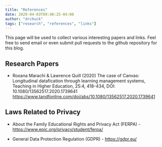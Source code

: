 ```yaml
---
title: "References"
date: 2020-04-03T09:40:25-04:00
author: "drchuck"
tags: ["research", "references", "links"]
---
```


This page will be used to collect various interesting papers and links.  Feel free
to send email or even submit pull requests to the github repository for this blog.

Research Papers
---------------

*  Roxana Marachi & Lawrence Quill (2020) The case of Canvas: Longitudinal
datafication through learning management systems, Teaching in Higher Education, 25:4, 418-434,
DOI: 10.1080/13562517.2020.1739641
https://www.tandfonline.com/doi/abs/10.1080/13562517.2020.1739641

Laws Related to Privacy
-----------------------

* About the Family Educational Rights and Privacy Act (FERPA) -
https://www.epic.org/privacy/student/ferpa/

* General Data Protection Regulation (GDPR) - https://gdpr.eu/


